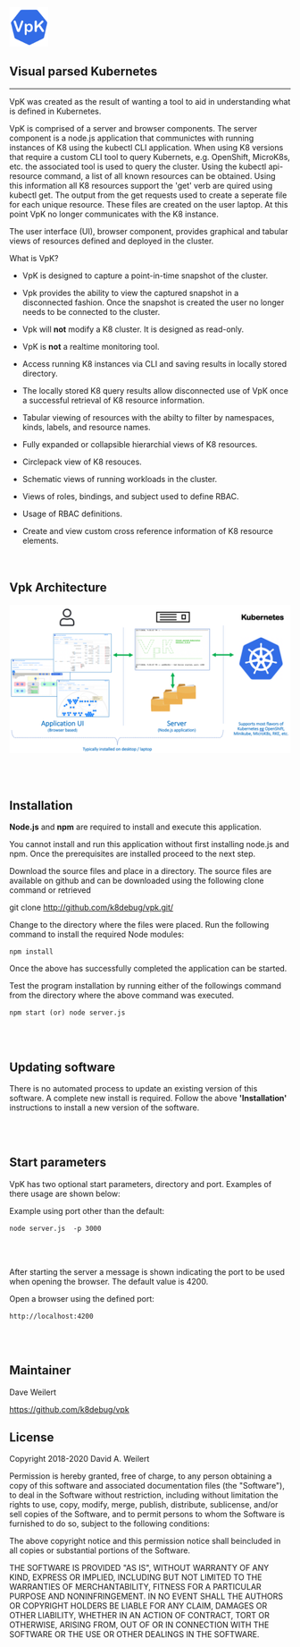 <img style="float: center;" src="https://raw.githubusercontent.com/k8debug/vpk/main/public/images/vpk.png" width="70" height="70">

## Visual parsed Kubernetes 
---

VpK was created as the result of wanting a tool to aid in understanding what is defined in Kubernetes.   

VpK is comprised of a server and browser components.  The server component is a node.js application that communictes with running instances of K8 using the kubectl CLI application.  When using K8 versions that require a custom CLI tool to query Kubernets, e.g. OpenShift, MicroK8s, etc. the associated tool is used to query the cluster.  Using the kubectl api-resource command, a list of all known resources can be obtained.  Using this information all K8 resources support the 'get' verb are quired using kubectl get.  The output from the get requests used to create a seperate file for each unique resource.  These files are created on the user laptop.  At this point VpK no longer communicates with the K8 instance. 

The user interface (UI), browser component, provides graphical and tabular views of resources defined and deployed in the cluster.

What is VpK? 

- VpK is designed to capture a point-in-time snapshot of the cluster.

- Vpk provides the ability to view the captured snapshot in a disconnected fashion.  Once the snapshot is created the user no longer needs to be connected to the cluster.

- Vpk will __not__ modify a K8 cluster.  It is designed as read-only.

- VpK is __not__ a realtime monitoring tool. 

- Access running K8 instances via CLI and saving results in locally stored directory.

- The locally stored K8 query results allow disconnected use of VpK once a successful retrieval of K8 resource information.
 
- Tabular viewing of resources with the abilty to filter by namespaces, kinds, labels, and resource names.

- Fully expanded or collapsible hierarchial views of K8 resources.  

- Circlepack view of K8 resouces.  

- Schematic views of running workloads in the cluster.

- Views of roles, bindings, and subject used to define RBAC.

- Usage of RBAC definitions.

- Create and view custom cross reference information of K8 resource elements.	
<br><br>

## Vpk Architecture

![Architecture](https://raw.githubusercontent.com/k8debug/vpk/main/public/docs//docimages/architecture.png)

<br><br>

## Installation
	
__Node.js__ and __npm__ are required to install and execute this application.

You cannot install and run this application without first installing node.js and npm.  Once the prerequisites are installed proceed to the next step. 

Download the source files and place in a directory.  The source files are available on github and can be downloaded using the following clone command or retrieved 

git clone http://github.com/k8debug/vpk.git/ 

Change to the directory where the files were placed. Run the following command to install the required Node modules:

	npm install

Once the above has successfully completed the application can be started.  

Test the program installation by running either of the followings command from the directory where the above command was executed.


	npm start (or) node server.js  

<br><br>

## Updating software

There is no automated process to update an existing version of this software.   A complete new install is required.  Follow the above __'Installation'__ instructions to install a new version of the software.

<br><br>

## Start parameters

VpK has two optional start parameters, directory and port. Examples of there usage are shown below:  

Example using port other than the default:

```
node server.js  -p 3000   
``` 

<br><br>

After starting the server a message is shown indicating the port to be used when opening the browser.  The default value is 4200. 

Open a browser using the defined port:

```
http://localhost:4200 
``` 

<br><br>


## Maintainer

Dave Weilert

https://github.com/k8debug/vpk 


## License

Copyright 2018-2020 David A. Weilert

Permission is hereby granted, free of charge, to any person obtaining a copy of this software and associated documentation files (the
"Software"), to deal in the Software without restriction, including without limitation the rights to use, copy, modify, merge, publish,
distribute, sublicense, and/or sell copies of the Software, and to permit persons to whom the Software is furnished to do so, subject to
the following conditions:

The above copyright notice and this permission notice shall beincluded in all copies or substantial portions of the Software.

THE SOFTWARE IS PROVIDED "AS IS", WITHOUT WARRANTY OF ANY KIND, EXPRESS OR IMPLIED, INCLUDING BUT NOT LIMITED TO THE WARRANTIES OF
MERCHANTABILITY, FITNESS FOR A PARTICULAR PURPOSE AND NONINFRINGEMENT. IN NO EVENT SHALL THE AUTHORS OR COPYRIGHT HOLDERS BE
LIABLE FOR ANY CLAIM, DAMAGES OR OTHER LIABILITY, WHETHER IN AN ACTION OF CONTRACT, TORT OR OTHERWISE, ARISING FROM, OUT OF OR IN CONNECTION
WITH THE SOFTWARE OR THE USE OR OTHER DEALINGS IN THE SOFTWARE.
